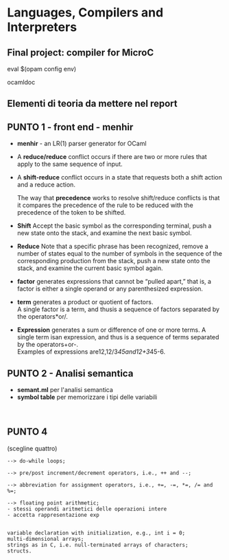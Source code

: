 # Languages, Compilers and Interpreters

## Final project: compiler for MicroC

eval $(opam config env)

ocamldoc

## Elementi di teoria da mettere nel report

## PUNTO 1 - front end - menhir
 - **menhir** - an LR(1) parser generator for OCaml 

 - A **reduce/reduce** conflict occurs if there are two or more rules that apply to the same sequence of input.
 - A **shift-reduce** conflict occurs in a state that requests both a shift action and a reduce action.

    The way that **precedence** works to resolve shift/reduce conflicts is that it compares the precedence of the rule to be reduced with the precedence of the token to be shifted.

- **Shift**
    Accept the basic symbol as the corresponding terminal, push a new state onto the stack, and examine the next basic symbol.

- **Reduce**
    Note that a specific phrase has been recognized, remove a number of states equal to the number of symbols in the sequence of the corresponding production from the stack, push a new state onto the stack, and examine the current basic symbol again. 

- **factor** generates  expressions that cannot be  “pulled apart,”  that is,  a  factor is either a single operand or any parenthesized expression.
- **term** generates a product or quotient of factors.<br> A single factor is a term, and thusis a sequence of factors separated by the operators*or/.  
- **Expression** generates a sum or difference of one or more terms. A single term isan expression, and thus is a sequence of terms separated by the operators+or-.<br>
Examples of expressions are12,12/3*45and12+3*45-6.

<p>

## PUNTO 2 - Analisi semantica
- **semant.ml** per l'analisi semantica
- **symbol table** per memorizzare i tipi delle variabili
<br>



<p>


## PUNTO 4 
(scegline quattro)

    --> do-while loops;

    --> pre/post increment/decrement operators, i.e., ++ and --;

    --> abbreviation for assignment operators, i.e., +=, -=, *=, /= and %=;

    --> floating point arithmetic;
    - stessi operandi aritmetici delle operazioni intere
    - accetta rappresentazione exp
    

    variable declaration with initialization, e.g., int i = 0;
    multi-dimensional arrays;
    strings as in C, i.e. null-terminated arrays of characters;
    structs.
